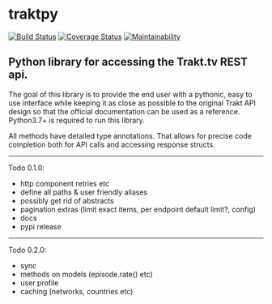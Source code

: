# traktpy
[![Build Status](https://travis-ci.org/jmolinski/traktpy.svg?branch=master)](https://travis-ci.org/jmolinski/traktpy)
[![Coverage Status](https://coveralls.io/repos/github/jmolinski/traktpy/badge.svg?branch=master)](https://coveralls.io/github/jmolinski/traktpy?branch=master)
[![Maintainability](https://api.codeclimate.com/v1/badges/56fa3c9b591a4bf96dfe/maintainability)](https://codeclimate.com/github/jmolinski/traktpy/maintainability)

Python library for accessing the Trakt.tv REST api.
---

The goal of this library is to provide the end user with a pythonic, easy to use interface while keeping it as close as possible to the original Trakt API design so that the official documentation can be used as a reference. 
Python3.7+ is required to run this library. 

All methods have detailed type annotations. That allows for precise code completion both for API calls and accessing response structs.

---
Todo 0.1.0:
- http component retries etc
- define all paths & user friendly aliases
- possibly get rid of abstracts
- pagination extras (limit exact items, per endpoint default limit?, config)
- docs
- pypi release

---
Todo 0.2.0:
- sync
- methods on models (episode.rate() etc)
- user profile
- caching (networks, countries etc)
